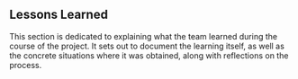 ## Lessons Learned

This section is dedicated to explaining what the team learned during the course of the project.
It sets out to document the learning itself, as well as the concrete situations where it was obtained, along with reflections on the process.

